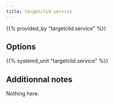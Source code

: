 ```yaml
---
title: targetclid.service
---
```


{{% provided_by "targetclid.service" %}}

## Options

{{% systemd_unit "targetclid.service" %}}

## Additionnal notes

Nothing here.